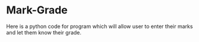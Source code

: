 # Mark-Grade
Here is a python code for program which  will allow user to enter their marks and let them know their grade.
